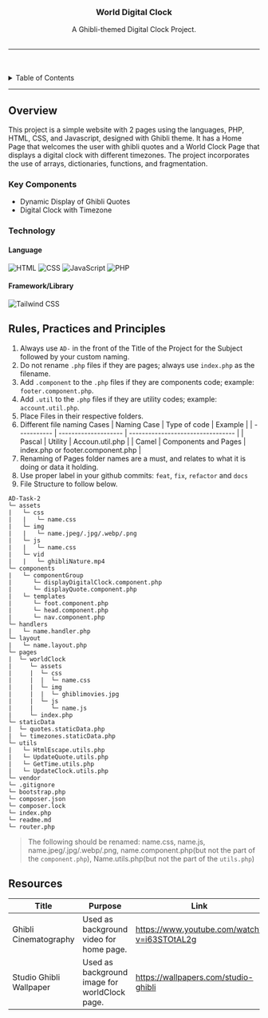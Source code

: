 <a name="readme-top">

<br/>

<br />
<div align="center">
  <a href="https://github.com/a-manalo/">
  <!-- TODO: If you want to add logo or banner you can add it here -->
  </a>
<!-- TODO: Change Title to the name of the title of your Project -->
  <h3 align="center">World Digital Clock</h3>
</div>
<!-- TODO: Make a short description -->
<div align="center">
  A Ghibli-themed Digital Clock Project.
</div>

<br />

<!-- TODO: Change the zyx-0314 into your github username  -->
<!-- TODO: Change the WD-Template-Project into the same name of your folder -->

---

<br />
<br />

<!-- TODO: If you want to add more layers for your readme -->
<details>
  <summary>Table of Contents</summary>
  <ol>
    <li>
      <a href="#overview">Overview</a>
      <ol>
        <li>
          <a href="#key-components">Key Components</a>
        </li>
        <li>
          <a href="#technology">Technology</a>
        </li>
      </ol>
    </li>
    <li>
      <a href="#rule,-practices-and-principles">Rules, Practices and Principles</a>
    </li>
    <li>
      <a href="#resources">Resources</a>
    </li>
  </ol>
</details>

---

## Overview

<!-- TODO: To be changed -->
<!-- The following are just sample -->

This project is a simple website with 2 pages using the languages, PHP, HTML, CSS, and Javascript, designed with Ghibli theme. It has a Home Page that welcomes the user with ghibli quotes and a World Clock Page that displays a digital clock with different timezones. The project incorporates the use of arrays, dictionaries, functions, and fragmentation.

### Key Components

<!-- TODO: List of Key Components -->
<!-- The following are just sample -->

- Dynamic Display of Ghibli Quotes
- Digital Clock with Timezone

### Technology

<!-- TODO: List of Technology Used -->
#### Language
![HTML](https://img.shields.io/badge/HTML-E34F26?style=for-the-badge&logo=html5&logoColor=white)
![CSS](https://img.shields.io/badge/CSS-1572B6?style=for-the-badge&logo=css3&logoColor=white)
![JavaScript](https://img.shields.io/badge/JavaScript-F7DF1E?style=for-the-badge&logo=javascript&logoColor=white)
![PHP](https://img.shields.io/badge/PHP-777BB4?style=for-the-badge&logo=php&logoColor=white)

#### Framework/Library
![Tailwind CSS](https://img.shields.io/badge/Tailwind_CSS-06B6D4?style=for-the-badge&logo=tailwindcss&logoColor=white)

## Rules, Practices and Principles

<!-- Do not Change this -->

1. Always use `AD-` in the front of the Title of the Project for the Subject followed by your custom naming.
2. Do not rename `.php` files if they are pages; always use `index.php` as the filename.
3. Add `.component` to the `.php` files if they are components code; example: `footer.component.php`.
4. Add `.util` to the `.php` files if they are utility codes; example: `account.util.php`.
5. Place Files in their respective folders.
6. Different file naming Cases
   | Naming Case | Type of code         | Example                           |
   | ----------- | -------------------- | --------------------------------- |
   | Pascal      | Utility              | Accoun.util.php                   |
   | Camel       | Components and Pages | index.php or footer.component.php |
8. Renaming of Pages folder names are a must, and relates to what it is doing or data it holding.
9. Use proper label in your github commits: `feat`, `fix`, `refactor` and `docs`
10. File Structure to follow below.

```
AD-Task-2
└─ assets
|   └─ css
|   |   └─ name.css
|   └─ img
|   |   └─ name.jpeg/.jpg/.webp/.png
|   └─ js
|   |   └─ name.css
|   └─ vid
|   |   └─ ghibliNature.mp4
└─ components
|   └─ componentGroup
|      └─ displayDigitalClock.component.php
|      └─ displayQuote.component.php
|   └─ templates
|      └─ foot.component.php
|      └─ head.component.php
|      └─ nav.component.php
└─ handlers
|   └─ name.handler.php
└─ layout
|   └─ name.layout.php
└─ pages
|  └─ worldClock
|     └─ assets
|     |  └─ css
|     |  |  └─ name.css
|     |  └─ img
|     |  |  └─ ghiblimovies.jpg
|     |  └─ js
|     |     └─ name.js
|     └─ index.php
└─ staticData
|  └─ quotes.staticData.php
|  └─ timezones.staticData.php
└─ utils
|   └─ HtmlEscape.utils.php
|   └─ UpdateQuote.utils.php
|   └─ GetTime.utils.php
|   └─ UpdateClock.utils.php
└─ vendor
└─ .gitignore
└─ bootstrap.php
└─ composer.json
└─ composer.lock
└─ index.php
└─ readme.md
└─ router.php
```
> The following should be renamed: name.css, name.js, name.jpeg/.jpg/.webp/.png, name.component.php(but not the part of the `component.php`), Name.utils.php(but not the part of the `utils.php`)

## Resources

<!-- TODO: Add References -->

| Title                   | Purpose                                       | Link                                        |
| ----------------------- | --------------------------------------------- | ------------------------------------------- |
| Ghibli Cinematography   | Used as background video for home page.       | https://www.youtube.com/watch?v=i63STOtAL2g |
| Studio Ghibli Wallpaper | Used as background image for worldClock page. | https://wallpapers.com/studio-ghibli        |

